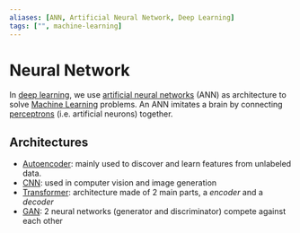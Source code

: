 ```yaml
---
aliases: [ANN, Artificial Neural Network, Deep Learning]
tags: ["", machine-learning]
---
```


# Neural Network

In [deep learning](https://en.wikipedia.org/wiki/Deep_learning), we use [artificial neural networks](https://en.wikipedia.org/wiki/Neural_network_(machine_learning)) (ANN) as architecture to solve [Machine Learning](../../machine-learning.md) problems. An ANN imitates a brain by connecting [perceptrons](https://en.wikipedia.org/wiki/Perceptron) (i.e. artificial neurons) together. 

## Architectures

- [Autoencoder](autoencoder.md): mainly used to discover and learn features from unlabeled data.
- [CNN](cnn.md): used in computer vision and image generation
- [Transformer](transformer.md): architecture made of 2 main parts, a *encoder* and a *decoder*
- [GAN](gan.md): 2 neural networks (generator and discriminator) compete against each other
